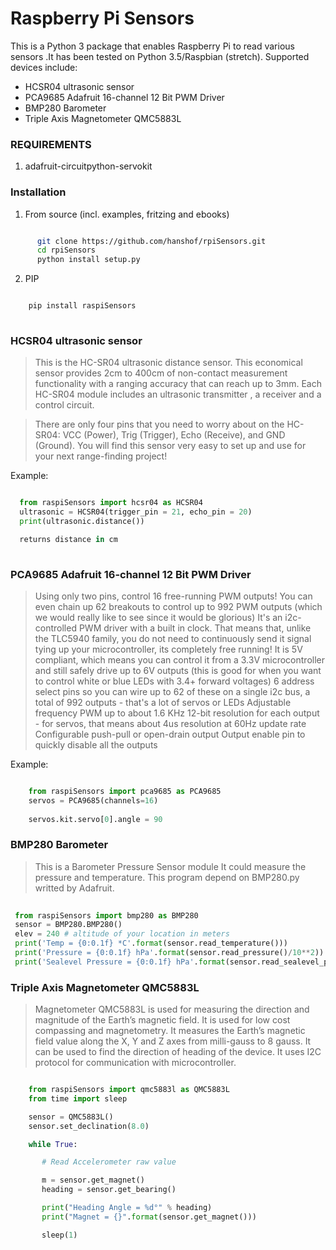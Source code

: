 # Raspberry Pi Sensors

This is a Python 3 package that enables Raspberry Pi to read various sensors .It has been tested on Python 3.5/Raspbian (stretch).
Supported devices include:

* HCSR04 ultrasonic sensor
* PCA9685 Adafruit 16-channel 12 Bit PWM Driver
* BMP280 Barometer
* Triple Axis Magnetometer QMC5883L 


### REQUIREMENTS


1. adafruit-circuitpython-servokit

### Installation

1. From source  (incl. examples, fritzing and ebooks)
   
 ```sh

       git clone https://github.com/hanshof/rpiSensors.git
       cd rpiSensors
       python install setup.py
 ```
       
2. PIP

 ```sh

     pip install raspiSensors
     
 ```






### HCSR04 ultrasonic sensor



> This is the HC-SR04 ultrasonic distance sensor. 
> This economical sensor provides 2cm to 400cm 
> of non-contact measurement functionality with a ranging accuracy 
> that can reach up to 3mm. 
> Each HC-SR04 module includes an ultrasonic transmitter
>, a receiver and a control circuit.

> There are only four pins that you need to worry about on the HC-SR04: 
> VCC (Power), Trig (Trigger), Echo (Receive), and GND (Ground). 
> You will find this sensor very easy to set up and use for your next range-finding project!

Example:

  ```python

    from raspiSensors import hcsr04 as HCSR04
    ultrasonic = HCSR04(trigger_pin = 21, echo_pin = 20)
    print(ultrasonic.distance())

    returns distance in cm
    
  ```
    
### PCA9685 Adafruit 16-channel 12 Bit PWM Driver


> Using only two pins, control 16 free-running PWM outputs! 
> You can even chain up 62 breakouts to control up to 992 PWM outputs (which we would really like to see since it would be glorious)
> It's an i2c-controlled PWM driver with a built in clock. That means that, unlike the TLC5940 family, you do not need to continuously send it signal tying up your microcontroller, its completely free running!
> It is 5V compliant, which means you can control it from a 3.3V microcontroller and still safely drive up to 6V outputs (this is good for when you want to control white or blue LEDs with 3.4+ forward voltages)
> 6 address select pins so you can wire up to 62 of these on a single i2c bus, a total of 992 outputs - that's a lot of servos or LEDs
> Adjustable frequency PWM up to about 1.6 KHz
> 12-bit resolution for each output - for servos, that means about 4us resolution at 60Hz update rate
> Configurable push-pull or open-drain output
> Output enable pin to quickly disable all the outputs

Example:

  ```python
  
      from raspiSensors import pca9685 as PCA9685
      servos = PCA9685(channels=16)
      
      servos.kit.servo[0].angle = 90
  ```
      
      
      
### BMP280 Barometer

  
> This is a Barometer Pressure Sensor module
> It could measure the pressure and temperature.
> This program depend on BMP280.py writted by Adafruit. 

   ```python
    
    from raspiSensors import bmp280 as BMP280
    sensor = BMP280.BMP280()
    elev = 240 # altitude of your location in meters
    print('Temp = {0:0.1f} *C'.format(sensor.read_temperature()))
    print('Pressure = {0:0.1f} hPa'.format(sensor.read_pressure()/10**2))
    print('Sealevel Pressure = {0:0.1f} hPa'.format(sensor.read_sealevel_pressure(elev)/10**2)) # altitude of your location in meters
   ```


### Triple Axis Magnetometer QMC5883L 


> Magnetometer QMC5883L is used for measuring the direction and magnitude of the Earth’s magnetic field. It is used for low cost compassing and magnetometry.
> It measures the Earth’s magnetic field value along the X, Y and Z axes from milli-gauss to 8 gauss.
> It can be used to find the direction of heading of the device.
> It uses I2C protocol for communication with microcontroller.

  ```python

      from raspiSensors import qmc5883l as QMC5883L
      from time import sleep

      sensor = QMC5883L()
      sensor.set_declination(8.0)

      while True:

         # Read Accelerometer raw value

         m = sensor.get_magnet()
         heading = sensor.get_bearing()

         print("Heading Angle = %d°" % heading)
         print("Magnet = {}".format(sensor.get_magnet()))

         sleep(1)
  ```

    
